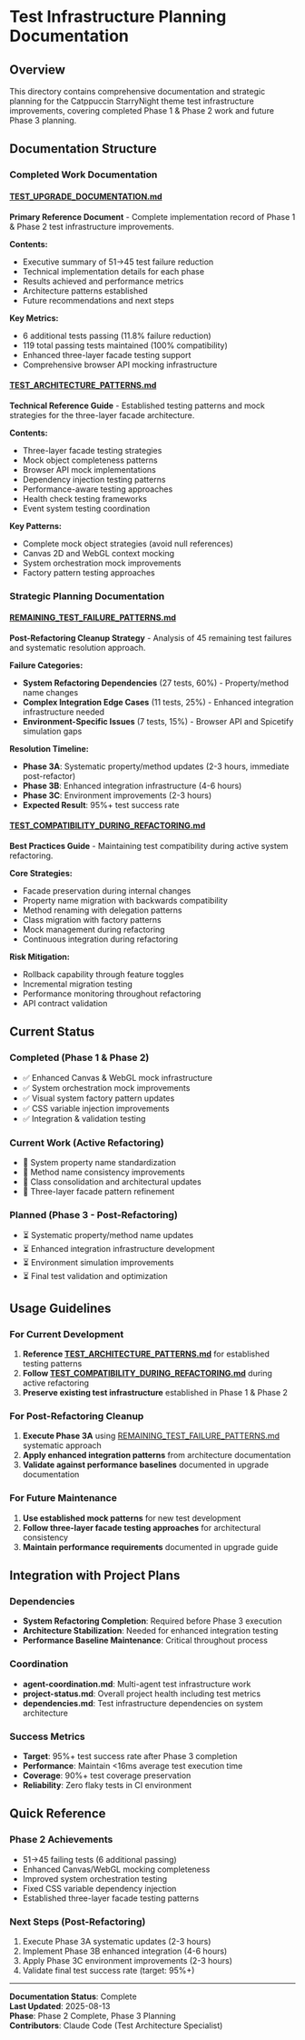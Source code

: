# Test Infrastructure Planning Documentation

## Overview

This directory contains comprehensive documentation and strategic planning for the Catppuccin StarryNight theme test infrastructure improvements, covering completed Phase 1 & Phase 2 work and future Phase 3 planning.

## Documentation Structure

### Completed Work Documentation

#### [TEST_UPGRADE_DOCUMENTATION.md](./TEST_UPGRADE_DOCUMENTATION.md)
**Primary Reference Document** - Complete implementation record of Phase 1 & Phase 2 test infrastructure improvements.

**Contents:**
- Executive summary of 51→45 test failure reduction
- Technical implementation details for each phase
- Results achieved and performance metrics
- Architecture patterns established
- Future recommendations and next steps

**Key Metrics:**
- 6 additional tests passing (11.8% failure reduction)
- 119 total passing tests maintained (100% compatibility)
- Enhanced three-layer facade testing support
- Comprehensive browser API mocking infrastructure

#### [TEST_ARCHITECTURE_PATTERNS.md](./TEST_ARCHITECTURE_PATTERNS.md)
**Technical Reference Guide** - Established testing patterns and mock strategies for the three-layer facade architecture.

**Contents:**
- Three-layer facade testing strategies
- Mock object completeness patterns
- Browser API mock implementations
- Dependency injection testing patterns
- Performance-aware testing approaches
- Health check testing frameworks
- Event system testing coordination

**Key Patterns:**
- Complete mock object strategies (avoid null references)
- Canvas 2D and WebGL context mocking
- System orchestration mock improvements
- Factory pattern testing approaches

### Strategic Planning Documentation

#### [REMAINING_TEST_FAILURE_PATTERNS.md](./REMAINING_TEST_FAILURE_PATTERNS.md)
**Post-Refactoring Cleanup Strategy** - Analysis of 45 remaining test failures and systematic resolution approach.

**Failure Categories:**
- **System Refactoring Dependencies** (27 tests, 60%) - Property/method name changes
- **Complex Integration Edge Cases** (11 tests, 25%) - Enhanced integration infrastructure needed
- **Environment-Specific Issues** (7 tests, 15%) - Browser API and Spicetify simulation gaps

**Resolution Timeline:**
- **Phase 3A**: Systematic property/method updates (2-3 hours, immediate post-refactor)
- **Phase 3B**: Enhanced integration infrastructure (4-6 hours)
- **Phase 3C**: Environment improvements (2-3 hours)
- **Expected Result**: 95%+ test success rate

#### [TEST_COMPATIBILITY_DURING_REFACTORING.md](./TEST_COMPATIBILITY_DURING_REFACTORING.md)
**Best Practices Guide** - Maintaining test compatibility during active system refactoring.

**Core Strategies:**
- Facade preservation during internal changes
- Property name migration with backwards compatibility
- Method renaming with delegation patterns
- Class migration with factory patterns
- Mock management during refactoring
- Continuous integration during refactoring

**Risk Mitigation:**
- Rollback capability through feature toggles
- Incremental migration testing
- Performance monitoring throughout refactoring
- API contract validation

## Current Status

### Completed (Phase 1 & Phase 2)
- ✅ Enhanced Canvas & WebGL mock infrastructure
- ✅ System orchestration mock improvements
- ✅ Visual system factory pattern updates
- ✅ CSS variable injection improvements
- ✅ Integration & validation testing

### Current Work (Active Refactoring)
- 🔄 System property name standardization
- 🔄 Method name consistency improvements
- 🔄 Class consolidation and architectural updates
- 🔄 Three-layer facade pattern refinement

### Planned (Phase 3 - Post-Refactoring)
- ⏳ Systematic property/method name updates
- ⏳ Enhanced integration infrastructure development
- ⏳ Environment simulation improvements
- ⏳ Final test validation and optimization

## Usage Guidelines

### For Current Development
1. **Reference [TEST_ARCHITECTURE_PATTERNS.md](./TEST_ARCHITECTURE_PATTERNS.md)** for established testing patterns
2. **Follow [TEST_COMPATIBILITY_DURING_REFACTORING.md](./TEST_COMPATIBILITY_DURING_REFACTORING.md)** during active refactoring
3. **Preserve existing test infrastructure** established in Phase 1 & Phase 2

### For Post-Refactoring Cleanup
1. **Execute Phase 3A** using [REMAINING_TEST_FAILURE_PATTERNS.md](./REMAINING_TEST_FAILURE_PATTERNS.md) systematic approach
2. **Apply enhanced integration patterns** from architecture documentation
3. **Validate against performance baselines** documented in upgrade documentation

### For Future Maintenance
1. **Use established mock patterns** for new test development
2. **Follow three-layer facade testing approaches** for architectural consistency
3. **Maintain performance requirements** documented in upgrade guide

## Integration with Project Plans

### Dependencies
- **System Refactoring Completion**: Required before Phase 3 execution
- **Architecture Stabilization**: Needed for enhanced integration testing
- **Performance Baseline Maintenance**: Critical throughout process

### Coordination
- **agent-coordination.md**: Multi-agent test infrastructure work
- **project-status.md**: Overall project health including test metrics
- **dependencies.md**: Test infrastructure dependencies on system architecture

### Success Metrics
- **Target**: 95%+ test success rate after Phase 3 completion
- **Performance**: Maintain <16ms average test execution time
- **Coverage**: 90%+ test coverage preservation
- **Reliability**: Zero flaky tests in CI environment

## Quick Reference

### Phase 2 Achievements
- 51→45 failing tests (6 additional passing)
- Enhanced Canvas/WebGL mocking completeness
- Improved system orchestration testing
- Fixed CSS variable dependency injection
- Established three-layer facade testing patterns

### Next Steps (Post-Refactoring)
1. Execute Phase 3A systematic updates (2-3 hours)
2. Implement Phase 3B enhanced integration (4-6 hours)
3. Apply Phase 3C environment improvements (2-3 hours)
4. Validate final test success rate (target: 95%+)

---

**Documentation Status**: Complete  
**Last Updated**: 2025-08-13  
**Phase**: Phase 2 Complete, Phase 3 Planning  
**Contributors**: Claude Code (Test Architecture Specialist)